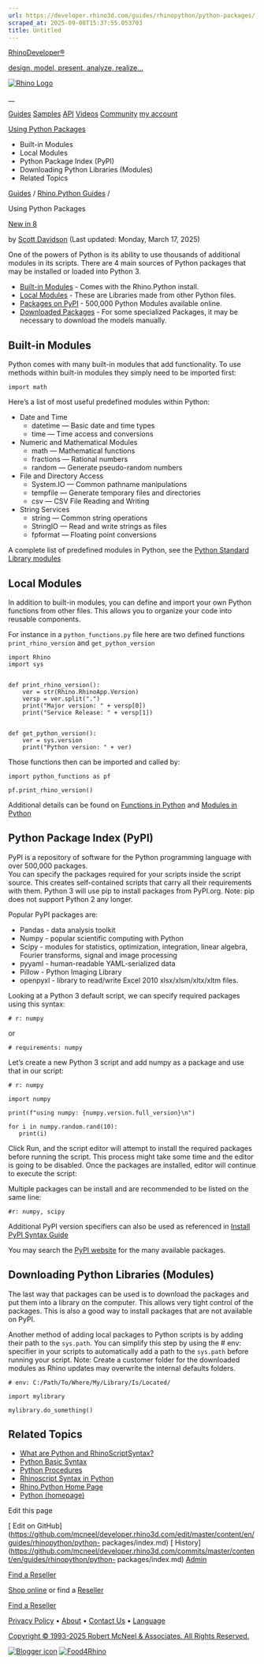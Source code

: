 ```yaml
---
url: https://developer.rhino3d.com/guides/rhinopython/python-packages/
scraped_at: 2025-09-08T15:37:55.053703
title: Untitled
---
```


[RhinoDeveloper®](/)

[design, model, present, analyze, realize...](/)

[![Rhino Logo](https://developer.rhino3d.com/images/rhinodevlogo.png)](/)

__

[Guides](https://developer.rhino3d.com/guides)
[Samples](https://developer.rhino3d.com/samples)
[API](https://developer.rhino3d.com/api)
[Videos](https://developer.rhino3d.com/videos)
[Community](https://discourse.mcneel.com/c/rhino-developer) [my account
](https://www.rhino3d.com/my-account/ "Manage your account, licenses, and
teams")

[Using Python
Packages](https://developer.rhino3d.com/guides/rhinopython/python-packages/)

  * Built-in Modules
  * Local Modules
  * Python Package Index (PyPI)
  * Downloading Python Libraries (Modules)
  * Related Topics

[Guides](https://developer.rhino3d.com/en/guides/) / [Rhino.Python
Guides](https://developer.rhino3d.com/en/guides/rhinopython/) /

Using Python Packages

[New in 8](https://developer.rhino3d.com/8/new)

by [Scott Davidson](https://discourse.mcneel.com/u/scottd/) (Last updated:
Monday, March 17, 2025)

One of the powers of Python is its ability to use thousands of additional
modules in its scripts. There are 4 main sources of Python packages that may
be installed or loaded into Python 3.

  * [Built-in Modules](https://developer.rhino3d.com/guides/rhinopython/python-packages/#built-in-modules) \- Comes with the Rhino.Python install.
  * [Local Modules](https://developer.rhino3d.com/guides/rhinopython/python-packages/#local-modules) \- These are Libraries made from other Python files.
  * [Packages on PyPI](https://developer.rhino3d.com/guides/rhinopython/python-packages/#python-package-index-pypi) \- 500,000 Python Modules available online.
  * [Downloaded Packages](https://developer.rhino3d.com/guides/rhinopython/python-packages/#downloading-python-libraries-modules) \- For some specialized Packages, it may be necessary to download the models manually.

## Built-in Modules

Python comes with many built-in modules that add functionality. To use methods
within built-in modules they simply need to be imported first:

    
    
    import math
    

Here’s a list of most useful predefined modules within Python:

  * Date and Time 
    * datetime — Basic date and time types
    * time — Time access and conversions
  * Numeric and Mathematical Modules 
    * math — Mathematical functions
    * fractions — Rational numbers
    * random — Generate pseudo-random numbers
  * File and Directory Access 
    * System.IO — Common pathname manipulations
    * tempfile — Generate temporary files and directories
    * csv — CSV File Reading and Writing
  * String Services 
    * string — Common string operations
    * StringIO — Read and write strings as files
    * fpformat — Floating point conversions

A complete list of predefined modules in Python, see the [Python Standard
Library modules](https://docs.python.org/3/library/)

## Local Modules

In addition to built-in modules, you can define and import your own Python
functions from other files. This allows you to organize your code into
reusable components.

For instance in a `python_functions.py` file here are two defined functions
`print_rhino_version` and `get_python_version`

    
    
    import Rhino
    import sys
    
    
    def print_rhino_version():
        ver = str(Rhino.RhinoApp.Version)
        versp = ver.split(".")
        print("Major version: " + versp[0])
        print("Service Release: " + versp[1])
    
    
    def get_python_version():
        ver = sys.version
        print("Python version: " + ver)
    

Those functions then can be imported and called by:

    
    
    import python_functions as pf
    
    pf.print_rhino_version()
    

Additional details can be found on [Functions in
Python](https://diveintopython.org/learn/functions) and [Modules in
Python](https://docs.python.org/3/tutorial/modules.html)

## Python Package Index (PyPI)

PyPI is a repository of software for the Python programming language with over
500,000 packages.  
You can specify the packages required for your scripts inside the script
source. This creates self-contained scripts that carry all their requirements
with them. Python 3 will use pip to install packages from PyPI.org. Note: pip
does not support Python 2 any longer.

Popular PyPI packages are:

  * Pandas - data analysis toolkit
  * Numpy - popular scientific computing with Python
  * Scipy - modules for statistics, optimization, integration, linear algebra, Fourier transforms, signal and image processing
  * pyyaml - human-readable YAML-serialized data
  * Pillow - Python Imaging Library
  * openpyxl - library to read/write Excel 2010 xlsx/xlsm/xltx/xltm files.

Looking at a Python 3 default script, we can specify required packages using
this syntax:

    
    
    # r: numpy
    

or

    
    
    # requirements: numpy
    

Let’s create a new Python 3 script and add numpy as a package and use that in
our script:

    
    
    # r: numpy
    
    import numpy
    
    print(f"using numpy: {numpy.version.full_version}\n")
    
    for i in numpy.random.rand(10):
       print(i)
    

Click Run, and the script editor will attempt to install the required packages
before running the script. This process might take some time and the editor is
going to be disabled. Once the packages are installed, editor will continue to
execute the script:

Multiple packages can be install and are recommended to be listed on the same
line:

    
    
    #r: numpy, scipy
    

Additional PyPI version specifiers can also be used as referenced in [Install
PyPI Syntax
Guide](https://packaging.python.org/en/latest/tutorials/installing-packages/)

You may search the [PyPI website](https://pypi.org/) for the many available
packages.

## Downloading Python Libraries (Modules)

The last way that packages can be used is to download the packages and put
them into a library on the computer. This allows very tight control of the
packages. This is also a good way to install packages that are not available
on PyPI.

Another method of adding local packages to Python scripts is by adding their
path to the `sys.path`. You can simplify this step by using the # env:
specifier in your scripts to automatically add a path to the `sys.path` before
running your script. Note: Create a customer folder for the downloaded modules
as Rhino updates may overwrite the internal defaults folders.

    
    
    # env: C:/Path/To/Where/My/Library/Is/Located/
    
    import mylibrary
    
    mylibrary.do_something()
    

## Related Topics

  * [What are Python and RhinoScriptSyntax?](https://developer.rhino3d.com/guides/rhinopython/what-is-rhinopython/)
  * [Python Basic Syntax](https://developer.rhino3d.com/guides/rhinopython/python-statements/)
  * [Python Procedures](https://developer.rhino3d.com/guides/rhinopython/python-procedures/)
  * [Rhinoscript Syntax in Python](https://developer.rhino3d.com/guides/rhinopython/python-rhinoscriptsyntax-introduction/)
  * [Rhino.Python Home Page](https://developer.rhino3d.com/guides/rhinopython/)
  * [Python (homepage)](https://www.python.org/)

Edit this page

[ Edit on
GitHub](https://github.com/mcneel/developer.rhino3d.com/edit/master/content/en/guides/rhinopython/python-
packages/index.md) [
History](https://github.com/mcneel/developer.rhino3d.com/commits/master/content/en/guides/rhinopython/python-
packages/index.md) [ Admin](https://developer.rhino3d.com/admin)

[Find a Reseller](https://www.rhino3d.com/sales)

[Shop online](https://www.rhino3d.com/store) or find a
[Reseller](https://www.rhino3d.com/sales)

[Find a Reseller](https://www.rhino3d.com/sales)

[Privacy Policy](https://www.rhino3d.com/privacy) •
[About](https://www.rhino3d.com/mcneel/about) • [Contact
Us](https://www.rhino3d.com/mcneel/contact) • [
Language](https://www.rhino3d.com/language "Change to a different region or
language")

[Copyright © 1993-2025 Robert McNeel & Associates. All Rights
Reserved.](https://www.rhino3d.com/mcneel/about)

[](https://www.facebook.com/McNeelRhinoceros/)
[](https://twitter.com/bobmcneel) [](https://www.linkedin.com/groups/75313/)
[](https://www.youtube.com/user/RhinoGuide/videos) [](https://vimeo.com/rhino)
[![Blogger
icon](https://developer.rhino3d.com/images/blogger.svg)](http://blog.rhino3d.com/)
[![Food4Rhino](https://developer.rhino3d.com/images/f4r_icon_01.svg)](https://www.food4rhino.com)

